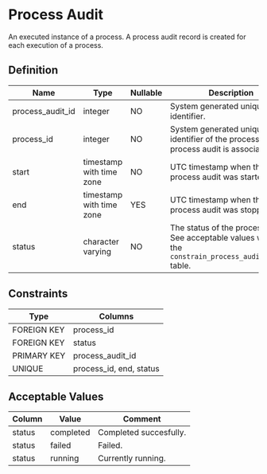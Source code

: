 # Process Audit

An executed instance of a process. A process audit record is created for each execution of a process.

## Definition

<!-- definition -->
| Name             | Type                     | Nullable | Description                                                                                               |
| ---------------- | ------------------------ | -------- | --------------------------------------------------------------------------------------------------------- |
| process_audit_id | integer                  | NO       | System generated unique identifier.                                                                       |
| process_id       | integer                  | NO       | System generated unique identifier of the process this process audit is associated with.                  |
| start            | timestamp with time zone | NO       | UTC timestamp when the process audit was started.                                                         |
| end              | timestamp with time zone | YES      | UTC timestamp when the process audit was stopped.                                                         |
| status           | character varying        | NO       | The status of the process audit. See acceptable values within the `constrain_process_audit_status` table. |
<!-- definitionstop -->

## Constraints

<!-- constraint -->
| Type        | Columns                 |
| ----------- | ----------------------- |
| FOREIGN KEY | process_id              |
| FOREIGN KEY | status                  |
| PRIMARY KEY | process_audit_id        |
| UNIQUE      | process_id, end, status |
<!-- constraintstop -->

## Acceptable Values

<!-- acceptablevalues -->
| Column | Value     | Comment                |
| ------ | --------- | ---------------------- |
| status | completed | Completed succesfully. |
| status | failed    | Failed.                |
| status | running   | Currently running.     |
<!-- acceptablevaluesstop -->
